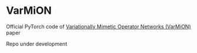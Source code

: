 # VarMiON
Official PyTorch code of [Variationally Mimetic Operator Networks (VarMiON)](https://arxiv.org/abs/2209.12871) paper

Repo under development 
